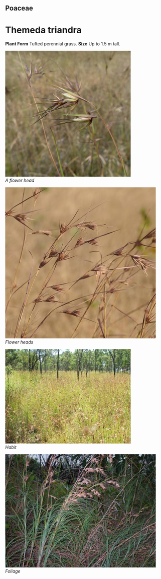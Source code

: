 ## Poaceae
# Themeda triandra

**Plant Form** Tufted perennial grass. **Size** Up to 1.5 m tall.


![A flower head](72927__SDI5372.jpg)  
 *A flower head* 

![Flower heads](97084_P1167569.jpg)  
 *Flower heads* 

![Habit](7454_DSCF5524.jpg)  
 *Habit* 

![Foliage](6726_IMGP9041.jpg)  
 *Foliage* 

